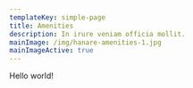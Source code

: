 ```yaml
---
templateKey: simple-page
title: Amenities
description: In irure veniam officia mollit.
mainImage: /img/hanare-amenities-1.jpg
mainImageActive: true
---
```


Hello world!
